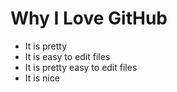 # Why I Love GitHub

* It is pretty
* It is easy to edit files
* It is pretty easy to edit files
* It is nice
